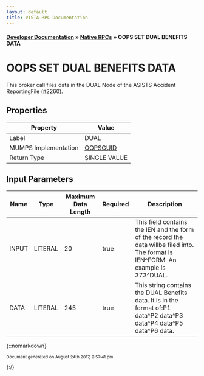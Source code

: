 ```yaml
---
layout: default
title: VISTA RPC Documentation
---
```


#### [Developer Documentation](../index) &#187; [Native RPCs](TableOfContents) &#187; OOPS SET DUAL BENEFITS DATA<br/>
# OOPS SET DUAL BENEFITS DATA

This broker call files data in the DUAL Node of the ASISTS Accident ReportingFile (#2260).

## Properties

Property | Value
--- | ---
Label | DUAL
MUMPS Implementation | [OOPSGUID](http://code.osehra.org/dox/Routine_OOPSGUID_source.html)
Return Type | SINGLE VALUE


## Input Parameters

Name | Type | Maximum Data Length | Required | Description
--- | --- | --- | --- | ---
INPUT | LITERAL | 20 | true | This field contains the IEN and the form of the record the data willbe filed into.  The format is IEN^FORM.  An example is 373^DUAL.
DATA | LITERAL | 245 | true | This string contains the DUAL Benefits data.  It is in the format of:P1 data^P2 data^P3 data^P4 data^P5 data^P6 data.



{::nomarkdown} <br/><p style="font-size: 11px">Document generated on August 24th 2017, 2:57:41 pm</p>{:/}